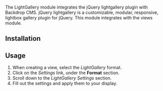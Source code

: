 The LightGallery module integrates the jQuery lightgallery plugin with Backdrop CMS. 
jQuery lightgallery is a customizable, modular, responsive, lightbox gallery plugin for jQuery. 
This module integrates with the views module.


## Installation



## Usage

1. When creating a view, select the *LightGallery* format.
2. Click on the *Settings* link, under the **Format** section.
3. Scroll down to the *LightGallery Settings* section.
4. Fill out the settings and apply them to your display.

